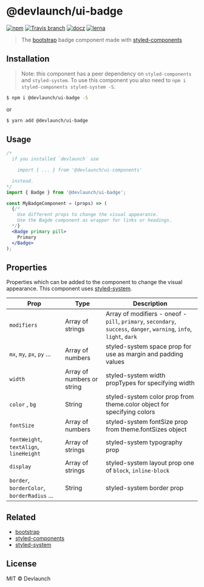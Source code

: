 # @devlaunch/ui-badge

[![npm](https://img.shields.io/npm/v/@devlaunch/ui-badge.svg?style=flat-square)](https://www.npmjs.com/package/@devlaunch/ui-badge) [![Travis branch](https://img.shields.io/travis/devlaunch/dev-starter/master.svg?style=flat-square)](https://travis-ci.org/devlaunch/dev-starter) [![docz](https://img.shields.io/badge/docs%20with-docz-f1618c.svg?style=flat-square)](https://devlaunch.github.io/dev-starter) [![lerna](https://img.shields.io/badge/maintained%20with-lerna-cc00ff.svg?style=flat-square)](https://lernajs.io/)

> The [bootstrap](https://getbootstrap.com) badge component made with [styled-components](https://styled-components.com)

## Installation

> Note: this component has a peer dependency on `styled-components` and `styled-system`. To use this component you also need to `npm i styled-components styled-system -S`.

```sh
$ npm i @devlaunch/ui-badge -S
```

or

```sh
$ yarn add @devlaunch/ui-badge
```

## Usage

```jsx
/*
  if you installed `devlaunch` use

    import { ... } from '@devlaunch/ui-components'

  instead.
*/
import { Badge } from '@devlaunch/ui-badge';

const MyBadgeComponent = (props) => (
  {/*
    Use different props to change the visual appearance.
    Use the Bagde component as wrapper for links or headings.
  */}
  <Badge primary pill>
    Primary
  </Badge>
);
```

## Properties

Properties which can be added to the component to change the visual appearance. This component uses [styled-system](http://jxnblk.com/styled-system/).


| Prop                                        | Type                       | Description                                                                                                          |
| ------------------------------------------- | -------------------------- | -------------------------------------------------------------------------------------------------------------------- |
| `modifiers`                                 | Array of strings           | Array of modifiers - oneof - `pill`, `primary`, `secondary`, `success`, `danger`, `warning`, `info`, `light`, `dark` |
| `mx`, `my`, `px`, `py` ...                  | Array of numbers           | styled-system space prop for use as margin and padding values                                                        |
| `width`                                     | Array of numbers or string | styled-system width propTypes for specifying width                                                                   |
| `color` , `bg`                              | String                     | styled-system color prop from theme.color object for specifying colors                                               |
| `fontSize`                                  | Array of numbers           | styled-system fontSize prop from theme.fontSizes object                                                              |
| `fontWeight`, `textAlign`, `lineHeight`     | Array of strings           | styled-system typography prop                                                                                        |
| `display`                                   | Array of strings           | styled-system layout prop one of `block`, `inline-block`                                                             |
| `border`, `borderColor`, `borderRadius` ... | String                     | styled-system border prop                                                                                            |


## Related

- [bootstrap](https://getbootstrap.com)
- [styled-components](https://styled-components.com)
- [styled-system](http://jxnblk.com/styled-system/)

## License

MIT © Devlaunch
